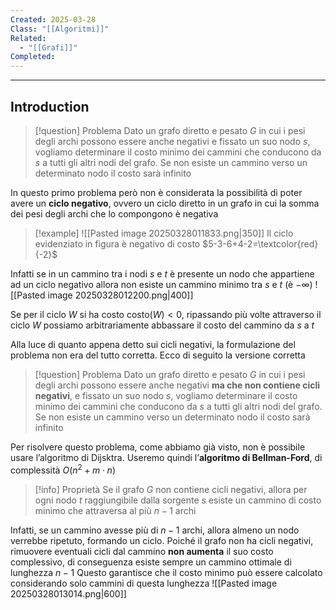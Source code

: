 ```yaml
---
Created: 2025-03-28
Class: "[[Algoritmi]]"
Related:
  - "[[Grafi]]"
Completed:
---
```

---
## Introduction

>[!question] Problema
>Dato un grafo diretto e pesato $G$ in cui i pesi degli archi possono essere anche negativi e fissato un suo nodo $s$, vogliamo determinare il costo minimo dei cammini che conducono da $s$ a tutti gli altri nodi del grafo. Se non esiste un cammino verso un determinato nodo il costo sarà infinito

In questo primo problema però non è considerata la possibilità di poter avere un **ciclo negativo**, ovvero un ciclo diretto in un grafo in cui la somma dei pesi degli archi che lo compongono è negativa

>[!example]
>![[Pasted image 20250328011833.png|350]]
>Il ciclo evidenziato in figura è negativo di costo $5-3-6+4-2=\textcolor{red}{-2}$

Infatti se in un cammino tra i nodi $s$ e $t$ è presente un nodo che appartiene ad un ciclo negativo allora non esiste un cammino minimo tra $s$ e $t$ (è $-\infty$)
![[Pasted image 20250328012200.png|400]]

Se per il ciclo $W$ si ha costo $\text{costo}(W)<0$, ripassando più volte attraverso il ciclo $W$ possiamo arbitrariamente abbassare il costo del cammino da $s$ a $t$

Alla luce di quanto appena detto sui cicli negativi, la formulazione del problema non era del tutto corretta. Ecco di seguito la versione corretta

>[!question] Problema
>Dato un grafo diretto e pesato $G$ in cui i pesi degli archi possono essere anche negativi **ma che non contiene cicli negativi**, e fissato un suo nodo $s$, vogliamo determinare il costo minimo dei cammini che conducono da $s$ a tutti gli altri nodi del grafo. Se non esiste un cammino verso un determinato nodo il costo sarà infinito

Per risolvere questo problema, come abbiamo già visto, non è possibile usare l’algoritmo di Dijsktra. Useremo quindi l’**algoritmo di Bellman-Ford**, di complessità $O(n^2+m\cdot n)$

>[!info] Proprietà
>Se il grafo $G$ non contiene cicli negativi, allora per ogni nodo $t$ raggiungibile dalla sorgente $s$ esiste un cammino di costo minimo che attraversa al più $n-1$ archi

Infatti, se un cammino avesse più di $n-1$ archi, allora almeno un nodo verrebbe ripetuto, formando un ciclo. Poiché il grafo non ha cicli negativi, rimuovere eventuali cicli dal cammino **non aumenta** il suo costo complessivo, di conseguenza esiste sempre un cammino ottimale di lunghezza $n-1$
Questo garantisce che il costo minimo può essere calcolato considerando solo cammini di questa lunghezza
![[Pasted image 20250328013014.png|600]]
